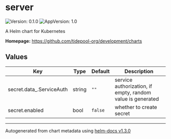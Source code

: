 # server

![Version: 0.1.0](https://img.shields.io/badge/Version-0.1.0-informational?style=flat-square) ![AppVersion: 1.0](https://img.shields.io/badge/AppVersion-1.0-informational?style=flat-square)

A Helm chart for Kubernetes

**Homepage:** <https://github.com/tidepool-org/development/charts>

## Values

| Key | Type | Default | Description |
|-----|------|---------|-------------|
| secret.data_.ServiceAuth | string | `""` | service authorization, if empty, random value is generated |
| secret.enabled | bool | `false` | whether to create secret |

----------------------------------------------
Autogenerated from chart metadata using [helm-docs v1.3.0](https://github.com/norwoodj/helm-docs/releases/v1.3.0)
